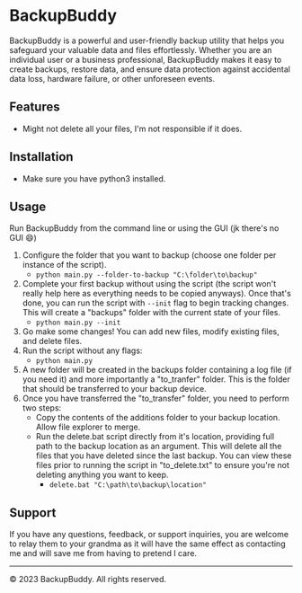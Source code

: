 # BackupBuddy

BackupBuddy is a powerful and user-friendly backup utility that helps you safeguard your valuable data and files effortlessly. Whether you are an individual user or a business professional, BackupBuddy makes it easy to create backups, restore data, and ensure data protection against accidental data loss, hardware failure, or other unforeseen events.

## Features

- Might not delete all your files, I'm not responsible if it does.
  
## Installation

- Make sure you have python3 installed.

## Usage

Run BackupBuddy from the command line or using the GUI (jk there's no GUI 😄)

1. Configure the folder that you want to backup (choose one folder per instance of the script).
   - ```python main.py --folder-to-backup "C:\folder\to\backup"```
2. Complete your first backup without using the script (the script won't really help here as everything needs to be copied anyways). Once that's done, you can run the script with ```--init``` flag to begin tracking changes. This will create a "backups" folder with the current state of your files.
   - ```python main.py --init```
3. Go make some changes! You can add new files, modify existing files, and delete files.
4. Run the script without any flags:
   - ```python main.py```
5. A new folder will be created in the backups folder containing a log file (if you need it) and more importantly a "to_tranfer" folder. This is the folder that should be transferred to your backup device.
6. Once you have transferred the "to_transfer" folder, you need to perform two steps:
   - Copy the contents of the additions folder to your backup location. Allow file explorer to merge.
   - Run the delete.bat script directly from it's location, providing full path to the backup location as an argument. This will delete all the files that you have deleted since the last backup. You can view these files prior to running the script in "to_delete.txt" to ensure you're not deleting anything you want to keep.
     - ```delete.bat "C:\path\to\backup\location"```

## Support

If you have any questions, feedback, or support inquiries, you are welcome to relay them to your grandma as it will have the same effect as contacting me and will save me from having to pretend I care.

---

© 2023 BackupBuddy. All rights reserved.
